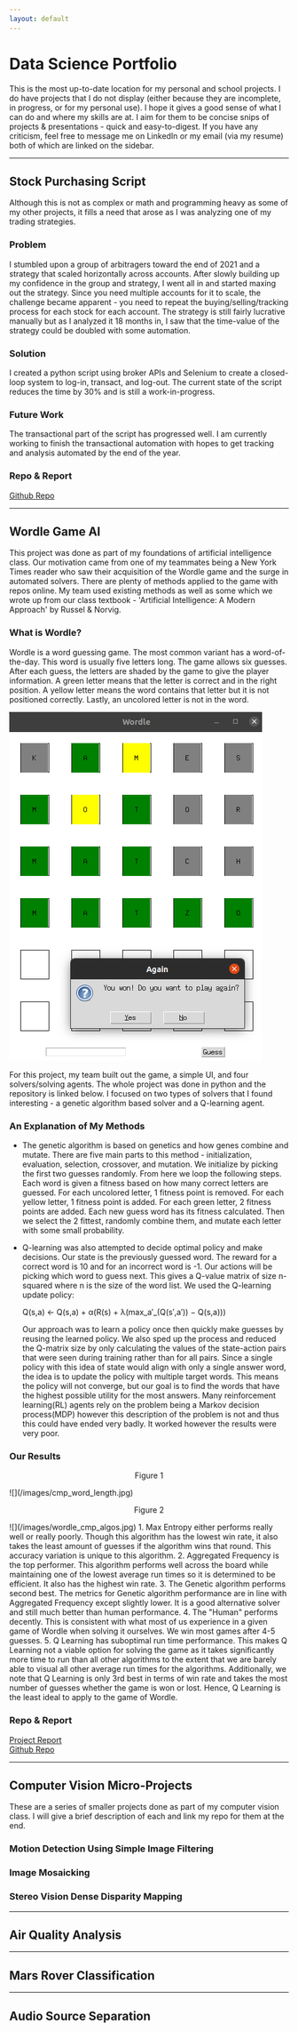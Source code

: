 ```yaml
---
layout: default
---
```

# Data Science Portfolio

This is the most up-to-date location for my personal and school projects. 
I do have projects that I do not display (either because they are incomplete, in progress, or for my personal use). 
I hope it gives a good sense of what I can do and where my skills are at. 
I aim for them to be concise snips of projects & presentations - quick and easy-to-digest. 
If you have any criticism, feel free to message me on LinkedIn or my email (via my resume) both of which are linked on the sidebar.

<hr />

## Stock Purchasing Script

Although this is not as complex or math and programming
heavy as some of my other projects, it fills a need that
arose as I was analyzing one of my trading strategies.

### Problem

I stumbled upon a group of arbitragers toward the end of 2021 
and a strategy that scaled horizontally across accounts. After 
slowly building up my confidence in the group and strategy, I 
went all in and started maxing out the strategy. Since you need
multiple accounts for it to scale, the challenge became apparent -
you need to repeat the buying/selling/tracking process for each 
stock for each account. The strategy is still fairly lucrative 
manually but as I analyzed it 18 months in, I saw that the time-value
of the strategy could be doubled with some automation.

### Solution

I created a python script using broker APIs and Selenium to create
a closed-loop system to log-in, transact, and log-out. The current 
state of the script reduces the time by 30% and is still a work-in-progress.

### Future Work

The transactional part of the script has progressed well. I am currently
working to finish the transactional automation with hopes to get tracking and 
analysis automated by the end of the year.

### Repo & Report
<a href="https://github.com/pringles8/RS-Autobot" target="_blank">Github Repo</a>

<hr />

## Wordle Game AI

This project was done as part of my foundations of artificial intelligence class. Our motivation came from one of my teammates being a New York Times reader who saw their acquisition of the Wordle game and the surge in automated solvers. There are plenty of methods applied to the game with repos online. My team used existing methods as well as some which we wrote up from our class textbook - 'Artificial Intelligence: A Modern Approach' by Russel & Norvig.

### What is Wordle?

Wordle is a word guessing game. The most common variant has a word-of-the-day. This word is usually five letters long. The game allows six guesses. After each guess, the letters are shaded by the game to give the player information. A green letter means that the letter is correct and in the right position. A yellow letter means the word contains that letter but it is not positioned correctly. Lastly, an uncolored letter is not in the word.

![](/images/game_example.png)

For this project, my team built out the game, a simple UI, and four solvers/solving agents. The whole project was done in python and the repository is linked below. I focused on two types of solvers that I found interesting - a genetic algorithm based solver and a Q-learning agent.

### An Explanation of My Methods

- The genetic algorithm is based on genetics and how genes combine and mutate. There are five main parts to this method - initialization, evaluation, selection, crossover, and mutation. We initialize by picking the first two guesses randomly. From here we loop the following steps. Each word is given a fitness based on how many correct letters are guessed. For each uncolored letter, 1 fitness point is removed. For each yellow letter, 1 fitness point is added. For each green letter, 2 fitness points are added. Each new guess word has its fitness calculated. Then we select the 2 fittest, randomly combine them, and mutate each letter with some small probability.

- Q-learning was also attempted to decide optimal policy and make decisions. Our state is the previously guessed word. The reward for a correct word is 10 and for an incorrect word is -1. Our actions will be picking which word to guess next. This gives a Q-value matrix of size n-squared where n is the size of the word list. We used the Q-learning update policy:

  Q(s,a) ← Q(s,a) + α(R(s) + λ(max_a′_(Q(s′,a′)) − Q(s,a)))

  Our approach was to learn a policy once then quickly make guesses by reusing the learned policy. We also sped up the process and reduced the Q-matrix size by only calculating the values of the state-action pairs that were seen during training rather than for all pairs. Since a single policy with this idea of state would align with only a single answer word, the idea is to update the policy with multiple target words. This means the policy will not converge, but our goal is to find the words that have the highest possible utility for the most answers. Many reinforcement learning(RL) agents rely on the problem being a Markov decision process(MDP) however this description of the problem is not and thus this could have ended very badly. It worked however the results were very poor.

### Our Results  
<p align="center">Figure 1</p>  
![](/images/cmp_word_length.jpg)  
<p align="center">Figure 2</p>  
![](/images/wordle_cmp_algos.jpg)  
1. Max Entropy either performs really well or really poorly. Though this algorithm has the lowest win rate, it also takes the least amount of guesses if the algorithm wins that round. This accuracy variation is unique to this algorithm.
2. Aggregated Frequency is the top performer. This algorithm performs well across the board while maintaining one of the lowest average run times so it is determined to be efficient. It also has the highest win rate.
3. The Genetic algorithm performs second best. The metrics for Genetic algorithm performance are in line with Aggregated Frequency except slightly lower. It is a good alternative solver and still much better than human performance.
4. The "Human" performs decently. This is consistent with what most of us experience in a given game of Wordle when solving it ourselves. We win most games after 4-5 guesses.
5. Q Learning has suboptimal run time performance. This makes Q Learning not a viable option for solving the game as it takes significantly more time to run than all other algorithms to the extent that we are barely able to visual all other average run times for the algorithms. Additionally, we note that Q Learning is only 3rd best in terms of win rate and takes the most number of guesses whether the game is won or lost. Hence, Q Learning is the least ideal to apply to the game of Wordle.

### Repo & Report
<a href="/pdfs/Priyank_Shelat_Team8_Project_Report.pdf" target="_blank">Project Report</a>  
<a href="https://github.com/emilyjcosta5/AI-Final-Project" target="_blank">Github Repo</a>

<hr />

## Computer Vision Micro-Projects
These are a series of smaller projects done as part of my computer vision class. I will give a brief description of each and link my repo for them at the end.

### Motion Detection Using Simple Image Filtering

### Image Mosaicking

### Stereo Vision Dense Disparity Mapping

<hr />

## Air Quality Analysis

<hr />

## Mars Rover Classification

<hr />

## Audio Source Separation
